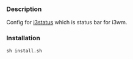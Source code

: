 ### Description
Config for [i3status](https://github.com/i3/i3status) which is status bar for i3wm.

### Installation
```
sh install.sh
```
